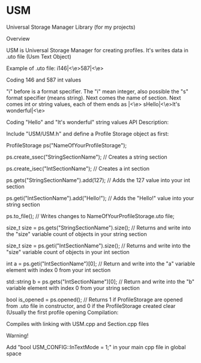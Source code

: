 # USM
Universal Storage Manager Library (for my projects)

Overview

USM is Universal Storage Manager for creating profiles. It's writes data in .uto file (Usm Text Object)

Example of .uto file:
i<sectionname>146|<\e>587|<\e>

Coding 146 and 587 int values

"i" before <sectionname> is a format specifier. The "i" mean integer, also possible the "s" format specifier (means string). Next comes the name of section. Next comes int or string values, each of them ends as |<\e>
s<sectionname>Hello|<\e>It's wonderful|<\e>

Coding "Hello" and "It's wonderful" string values
API Description:

Include "USM/USM.h" and define a Profile Storage object as first:

ProfileStorage ps("NameOfYourProfileStorage");

ps.create_ssec("StringSectionName"); // Creates a string section

ps.create_isec("IntSectionName"); // Creates a int section

ps.gets("StringSectionName").add(127); // Adds the 127 value into your int section

ps.geti("IntSectionName").add("Hello!"); // Adds the "Hello!" value into your string section

ps.to_file(); // Writes changes to NameOfYourProfileStorage.uto file;

size_t size = ps.gets("StringSectionName").size(); // Returns and write into the "size" variable count of objects in your string section

size_t size = ps.geti("IntSectionName").size(); // Returns and write into the "size" variable count of objects in your int section

int a = ps.geti("IntSectionName")[0]; // Return and write into the "a" variable element with index 0 from your int section

std::string b = ps.gets("IntSectionName")[0]; // Return and write into the "b" variable element with index 0 from your string section

bool is_opened = ps.opened(); // Returns 1 if ProfileStorage are opened from .uto file in constructor, and 0 if the ProfileStorage created clear (Usually the first profile opening
Compilation:

Compiles with linking with USM.cpp and Section.cpp files

Warning!

Add "bool USM_CONFIG::InTextMode = 1;" in your main cpp file in global space
